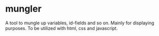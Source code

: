 # mungler
A tool to mungle up variables, id-fields and so on. Mainly for displaying purposes. To be utilized with html, css and javascript.
